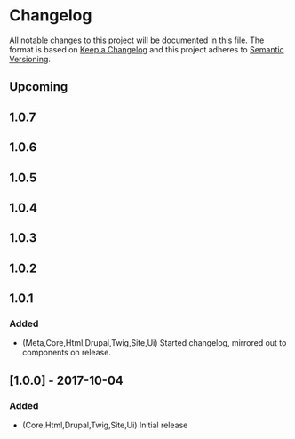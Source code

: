 # Changelog
All notable changes to this project will be documented in this file.
The format is based on [Keep a Changelog](http://keepachangelog.com/en/1.0.0/)
and this project adheres to [Semantic Versioning](http://semver.org/spec/v2.0.0.html).

## Upcoming
## 1.0.7
## 1.0.6
## 1.0.5
## 1.0.4
## 1.0.3
## 1.0.2
## 1.0.1
### Added
- (Meta,Core,Html,Drupal,Twig,Site,Ui) Started changelog, mirrored out to components on release.

## [1.0.0] - 2017-10-04
### Added
- (Core,Html,Drupal,Twig,Site,Ui) Initial release
